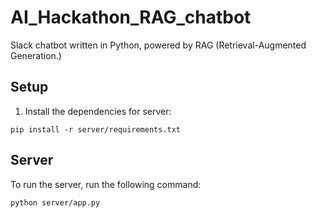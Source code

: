 # AI_Hackathon_RAG_chatbot
Slack chatbot written in Python, powered by RAG (Retrieval-Augmented Generation.)

## Setup

1. Install the dependencies for server:
```
pip install -r server/requirements.txt
```


## Server

To run the server, run the following command:
```
python server/app.py
```
